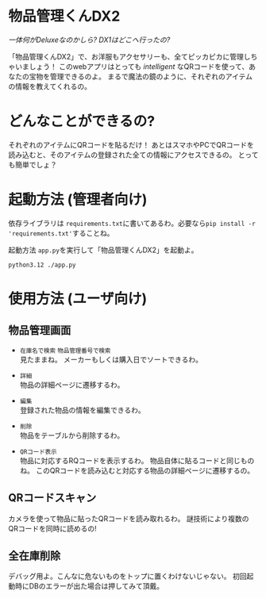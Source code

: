 # 物品管理くんDX2

*一体何がDeluxeなのかしら? DX1はどこへ行ったの?*


「物品管理くんDX2」で、お洋服もアクセサリーも、全てピッカピカに管理しちゃいましょう！
このwebアプリはとっても _intelligent_ なQRコードを使って、あなたの宝物を管理できるのよ。
まるで魔法の鏡のように、それぞれのアイテムの情報を教えてくれるの。

# どんなことができるの?

それぞれのアイテムにQRコードを貼るだけ！
あとはスマホやPCでQRコードを読み込むと、そのアイテムの登録された全ての情報にアクセスできるの。
とっても簡単でしょ？

# 起動方法 (管理者向け)


依存ライブラリは
`requirements.txt`に書いてあるわ。必要なら`pip install -r 'requirements.txt'`することね。

起動方法
`app.py`を実行して「物品管理くんDX2」を起動よ。
```
python3.12 ./app.py
```

# 使用方法 (ユーザ向け)

## 物品管理画面

- `在庫名で検索` `物品管理番号で検索`  
    見たままね。
    メーカーもしくは購入日でソートできるわ。

- `詳細`  
    物品の詳細ページに遷移するわ。

- `編集`  
    登録された物品の情報を編集できるわ。

- `削除`  
    物品をテーブルから削除するわ。

- `QRコード表示`  
    物品に対応するRQコードを表示するわ。
    物品自体に貼るコードと同じものね。
    このQRコードを読み込むと対応する物品の詳細ページに遷移するの。

## QRコードスキャン
カメラを使って物品に貼ったQRコードを読み取れるわ。
謎技術により複数のQRコードを同時に読めるの!

## 全在庫削除
デバッグ用よ。こんなに危ないものをトップに置くわけないじゃない。
初回起動時にDBのエラーが出た場合は押してみて頂戴。

